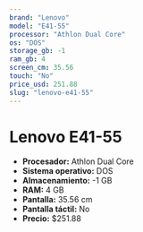 ```yaml
---
brand: "Lenovo"
model: "E41-55"
processor: "Athlon Dual Core"
os: "DOS"
storage_gb: -1
ram_gb: 4
screen_cm: 35.56
touch: "No"
price_usd: 251.88
slug: "lenovo-e41-55"
---
```


# Lenovo E41-55

- **Procesador:** Athlon Dual Core
- **Sistema operativo:** DOS
- **Almacenamiento:** -1 GB
- **RAM:** 4 GB
- **Pantalla:** 35.56 cm
- **Pantalla táctil:** No
- **Precio:** $251.88
